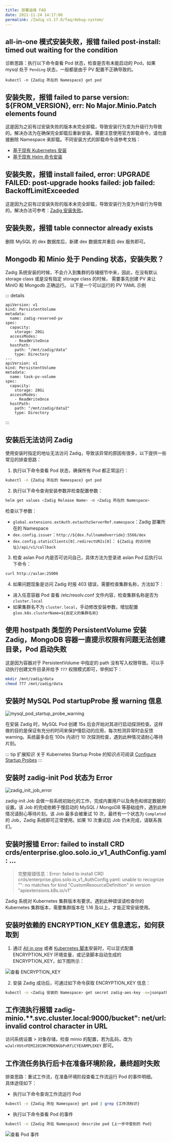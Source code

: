 ```yaml
---
title: 部署运维 FAQ
date: 2021-11-24 14:17:00
permalink: /Zadig v1.17.0/faq/debug-system/
---
```


## all-in-one 模式安装失败，报错 failed post-install: timed out waiting for the condition

诊断思路：执行以下命令查看 Pod 状态，检查是否有未能启动的 Pod，如果 mysql 处于 `Pending` 状态，一般都是由于 PV 配置不正确导致的。

`kubectl -n {Zadig 所在的 Namespace} get pod`

## 安装失败，报错 failed to parse version: ${FROM_VERSION}, err: No Major.Minio.Patch elements found

这是因为之前有过安装失败的版本未完全卸载，导致安装行为变为升级行为导致的。解决办法为在确保完全卸载后重新安装。需要注意使用官方卸载命令，请勿直接删除 Namespace 来卸载。不同安装方式的卸载命令请参考文档：
- [基于现有 Kubernetes 安装](/cn/Zadig%20v1.17.0/install/install-on-k8s/#zadig-卸载)
- [基于现有 Helm 命令安装](/cn/Zadig%20v1.17.0/install/helm-deploy/#helm-charts-卸载)

## 安装失败，报错 install failed, error: UPGRADE FAILED: post-upgrade hooks failed: job failed: BackoffLimitExceeded
这是因为之前有过安装失败的版本未完全卸载，导致安装行为变为升级行为导致的。解决办法可参考：[Zadig 安装失败](/cn/Zadig%20v1.17.0/faq/debug-system/#安装失败-报错-failed-to-parse-version-from-version-err-no-major-minio-patch-elements-found)。

## 安装失败，报错 table connector already exists

删除 MySQL 的 dex 数据库后，新建 dex 数据库并重启 dex 服务即可。

## Mongodb 和 Minio 处于 Pending 状态，安装失败？

Zadig 系统安装的时候，不会介入到集群的存储细节中来，因此，在没有默认 storage class 或是没有指定 storage
class 的时候， 需要事先创建 PV 来让 MinIO 和 Mongodb 正确运行。 以下是一个可以运行的 PV YAML 示例

::: details
```
apiVersion: v1
kind: PersistentVolume
metadata:
  name: zadig-reserved-pv
spec:
  capacity:
    storage: 20Gi
  accessModes:
    - ReadWriteOnce
  hostPath:
    path: "/mnt/zadig/data"
    type: Directory
---
apiVersion: v1
kind: PersistentVolume
metadata:
  name: task-pv-volume
spec:
  capacity:
    storage: 20Gi
  accessModes:
    - ReadWriteOnce
  hostPath:
    path: "/mnt/zadig/data2"
    type: Directory
```
:::
## 安装后无法访问 Zadig

使用安装时指定的地址无法访问 Zadig，导致该异常的原因有很多，以下提供一些常见的排查思路：

1. 执行以下命令查看 Pod 状态，确保所有 Pod 都正常运行：
``` bash
kubectl -n {Zadig 所在的 Namespace} get pod
```
2. 执行以下命令查询安装参数并检查配置参数：

``` bash
helm get values <Zadig Release Name> -n <Zadig 所在的 Namespace>
```
检查以下参数：
- `global.extensions.extAuth.extauthzServerRef.namespace`：Zadig 部署所在的 Namespace
- `dex.config.issuer`：`http://${dex.fullnameOverride}:5566/dex`
- `dex.config.staticClients[0].redirectURIs[0]`： `${Zadig 的访问地址}/api/v1/callback`

3. 检查 aslan Pod 内是否可访问自己，具体方法为登录进 aslan Pod 后执行以下命令：
``` bash
curl http://aslan:25000
```

4. 如果问题现象是访问 Zadig 时报 403 错误，需要检查集群名称，方法如下：
  - 进入任意容器 Pod 查看 /etc/resolv.conf 文件内容，检查集群名称是否为 `cluster.local`
  - 如果集群名不为 `cluster.local`，手动修改安装参数，增加配置 `gloo.k8s.clusterName=${自定义的集群名称}`

## 使用 hostpath 类型的 PersistentVolume 安装 Zadig，MongoDB 容器一直提示权限有问题无法创建目录，Pod 启动失败

这是因为容器对于 PersistentVolume 中指定的 path 没有写入权限导致。可以手动执行创建文件目录并给予 `777` 权限模式即可，举例如下：

```bash
mkdir /mnt/zadig/data
chmod 777 /mnt/zadig/data
```

## 安装时 MySQL Pod startupProbe 报 warning 信息

![mysql_pod_startup_probe_warning](./_images/mysql_pod_startup_probe_warning.png)

在安装 Zadig 时，MySQL Pod 创建 15s 后会开始对其进行启动探测检查。这样做的目的是保证有充分的时间来保护慢启动的应用，每次检测异常时会反馈 warning。系统最多会在 100s 内进行 10 次探测检查，遇到此种情况请耐心等待片刻。

::: tip 扩展知识
关于 Kubernetes Startup Probe 的知识点可阅读 [Configure Startup Probes](https://kubernetes.io/docs/tasks/configure-pod-container/configure-liveness-readiness-startup-probes)
:::

## 安装时 zadig-init Pod 状态为 Error

![zadig_init_job_error](./_images/zadig_init_job_error.png)

zadig-init Job 会做一些系统初始化的工作，完成内置用户以及角色和绑定数据的设置。该 Job 的完成依赖于慢启动的 MySQL / MongoDB 等基础组件，遇到此种情况请耐心等待片刻。该 Job 最多会被重试 10 次，最终有一个状态为 `Completed` 的 Job，Zadig 系统即可正常使用。如果 10 次重试后 Job 仍未完成，请联系我们。

## 安装时报错 Error: failed to install CRD crds/enterprise.gloo.solo.io_v1_AuthConfig.yaml: ...
> 完整报错信息：Error: failed to install CRD crds/enterprise.gloo.solo.io_v1_AuthConfig.yaml: unable to recognize "": no matches for kind "CustomResourceDefinition" in version "apiextensions.k8s.io/v1"

Zadig 系统对 Kubernetes 集群版本有要求。遇到此种错误请检查你的 Kubernetes 集群版本，需要集群版本在 1.16 及以上，才能正常安装使用。

## 安装时依赖的 ENCRYPTION_KEY 信息遗忘，如何获取到

1. 通过 [All in one](/cn/Zadig%20v1.17.0/install/all-in-one/) 或者 [Kubernetes 脚本](/cn/Zadig%20v1.17.0/install/install-on-k8s/)安装时，可以显式配置 ENCRYPTION_KEY 环境变量，或记录脚本自动生成的 ENCRYPTION_KEY，如下图所示：

![查看 ENCRYPTION_KEY](./_images/show_encryption_key.png)

2. 安装 Zadig 成功后，可通过如下命令获取 ENCRYPTION_KEY 信息：

```bash
kubectl -n <Zadig 安装的 Namespace> get secret zadig-aes-key -o=jsonpath='{.data.aesKey}' | base64 -d
```

## 工作流执行报错 zadig-minio.**.svc.cluster.local:9000/bucket": net/url: invalid control character in URL

访问系统设置 > 对象存储，检查 minio 的配置，若为乱码，改为 `wJalrXUtnFEMI2019K7MDENGbPxRfiCYEXAMPLEKEY` 即可。

## 工作流任务执行后卡在准备环境阶段，最终超时失败

排查思路：重试工作流，在准备环境阶段查看工作流运行 Pod 的事件明细。<br>
具体途径如下：

- 执行以下命令查询工作流运行 Pod

``` bash
kubectl -n {Zadig 所在 Namespace} get pod | grep {工作流标识}
```

- 执行以下命令查看 Pod 的事件
``` bash
kubectl -n {Zadig 所在 Namespace} describe pod {上一步中查到的 Pod}
```

![查看 Pod 事件](./_images/query_pod_events.png)

